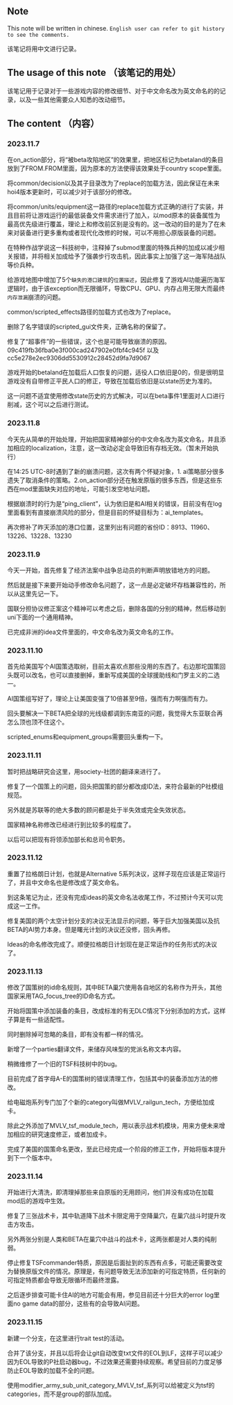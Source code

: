 ## Note

This note will be written in chinese. `English user can refer to git history to see the comments.`

该笔记将用中文进行记录。

## The usage of this note （该笔记的用处）

该笔记用于记录对于一些游戏内容的修改细节、对于中文命名改为英文命名的的记录，以及一些其他需要众人知悉的改动细节。

## The content （内容）

### 2023.11.7

在on_action部分，将“被beta攻陷地区”的效果里，把地区标记为betaland的条目放到了FROM.FROM里面，因为原本的方法使得该效果处于country scope里面。

将common/decision以及其子目录改为了replace的加载方法，因此保证在未来hoi4版本更新时，可以减少对于该部分的修改。

将common/units/equipment这一路径的replace加载方式正确的进行了实装，并且目前将让游戏运行的最低装备文件需求进行了加入，以mod原本的装备属性为最高优先级进行覆盖，理论上和修改前区别是没有的。这一改动的目的是为了在未来对装备进行更多重构或者现代化改修的时候，可以不用担心原版装备的问题。

在特种作战学说这一科技树中，注释掉了submod里面的特殊兵种的加成以减少相关报错，并将相关加成给予了强袭步行攻击机，因此事实上加强了这一海军陆战队等价兵种。

给游戏地图中增加了5个`缺失的港口建筑`的`位置描述`，因此修复了游戏AI功能遍历海军逻辑时，由于该exception而无限循环，导致CPU、GPU、内存占用无限大而最终`内存泄漏`崩溃的问题。

common/scripted_effects路径的加载方式也改为了replace。

删除了名字错误的scripted_gui文件夹，正确名称的保留了。

修复了“超事件”的一些错误，这个也是可能导致崩溃的原因。09c419fb36fba0e3f000cad247902e0fbf4c945f 以及 cc5e278e2ec9306dd5530912c28452d9fa7d9067

游戏开始的betaland在加载后人口恢复的问题，适役人口依旧是0的，但是很明显游戏没有自带修正平民人口的修正，导致在加载后依旧是以state历史为准的。

这一问题不适宜使用修改state历史的方式解决，可以在beta事件1里面对人口进行削减，这个可以之后进行测试。

### 2023.11.8

今天先从简单的开始处理，开始把国家精神部分的中文命名改为英文命名，并且添加相应的localization，注意，这一改动必定会导致旧有存档无效。（暂未开始执行）

在14:25 UTC-8时遇到了新的崩溃问题，这次有两个怀疑对象，1. ai策略部分很多遗失了取消条件的策略。2.on_action部分还在触发原版的很多东西，但是这些东西在mod里面缺失对应的地址，可能引发空地址问题。

根据崩溃时的行为是“ping_client”，认为依旧是和AI相关的错误，目前没有在log里面看到有直接崩溃风险的部分，但是目前的怀疑目标为：ai_templates。

再次修补了昨天添加的港口位置，这里列出有问题的省份ID：8913、11960、13226、13228、13230

### 2023.11.9

今天一开始，首先修复了经济法案中战争总动员的判断声明放错地方的问题。

然后就是接下来要开始动手修改命名问题了，这一点是必定破坏存档兼容性的，所以从这里先记一下。

国联分担协议修正案这个精神可以考虑之后，删除各国的分别的精神，然后移动到uni下面的一个通用精神。

已完成非洲的idea文件里面的，中文命名改为英文命名的工作。

### 2023.11.10

首先给美国写个AI国策选取树，目前太喜欢点那些没用的东西了。右边那坨国策回头既可以改名，也可以直接删掉，重新写成美国的全球援助线和门罗主义的二选一。

AI国策组写好了，理论上让美国变强了10倍甚至9倍，强而有力啊强而有力。

回头要解决一下BETA把全球的光线级都调到东南亚的问题，我觉得大东亚联合再怎么顶也顶不住这个。

scripted_enums和equipment_groups需要回头重构一下。

### 2023.11.11

暂时把战略研究会这里，用society-社团的翻译来进行了。

修复了一个国策上的问题，回头把国策的部分都改成ID法，来符合最新的P社模组规范。

另外就是苏联等的绝大多数的顾问都是处于半失效或完全失效状态。

国家精神名称修改已经进行到比较多的程度了。

以后可以把现有将领添加部长和总司令职务。

### 2023.11.12

重置了拉格朗日计划，也就是Alternative 5系列决议，这样子现在应该是正常运行了，并且中文命名也是修改成了英文命名。

到这条笔记为止，还没有完成ideas的英文命名法收尾工作，不过预计今天可以完成这一工作。

修复美国的两个太空计划分支的决议无法显示的问题，等于巨大加强美国以及抗BETA的AI势力本身。但是曙光计划的决议还没修，回头再修。

Ideas的命名修改完成了。顺便拉格朗日计划现在是正常运作的任务形式的决议了。

### 2023.11.13

修改了国策树的id命名规则，其中BETA巢穴使用各自地区的名称作为开头，其他国家采用TAG_focus_tree的ID命名方式。

开始将国策中添加装备的条目，改成标准的有无DLC情况下分别添加的方式，这样子算是有一些适配性。

同时删除掉可忽略的条目，即有没有都一样的情况。

新增了一个parties翻译文件，来储存风味型的党派名称文本内容。

稍微维修了一个旧的TSF科技树中的bug。

目前完成了首字母A-E的国策树的错误清理工作，包括其中的装备添加方法的修改。

给电磁炮系列专门加了个新的category叫做MVLV_railgun_tech，方便给加成卡。

除此之外添加了MVLV_tsf_module_tech，用以表示战术机模块，用来方便未来增加相应的研究速度修正，或者加成卡。

完成了美国的国策命名更改，至此已经完成一个阶段的修正工作，开始将版本提升到下一个版本中。

### 2023.11.14

开始进行大清洗，即清理掉那些来自原版的无用顾问，他们并没有成功在加载mod后的游戏中生效。

修复了三张战术卡，其中轨道降下战术卡限定用于空降巢穴，在巢穴战斗时提升攻击方攻击。

另外两张分别是人类和BETA在巢穴中战斗的战术卡，这两张都是对人类的纯削弱。

停止修复TSFcommander特质，原因是后面扯到的东西有点多，可能还需要改变为替换原版文件的情况。原理是，有问题导致无法添加新的可指定特质，任何新的可指定特质都会导致无限循环而最终泄露。

之后逐步排查可能卡住AI的地方可能会有用，参见目前还十分巨大的error log里面no game data的部分，这些有的会导致AI问题。

### 2023.11.15

新建一个分支，在这里进行trait test的活动。

合并了该分支，并且以后将会让git自动改变txt文件的EOL到LF，这样子可以减少因为EOL导致的P社启动器bug，不过效果还需要持续观察。希望目前的力度足够防止EOL导致的加载不全的问题。

使用modifier_army_sub_unit_category_MVLV_tsf_系列可以给被定义为tsf的categories，而不是group的部队加成。